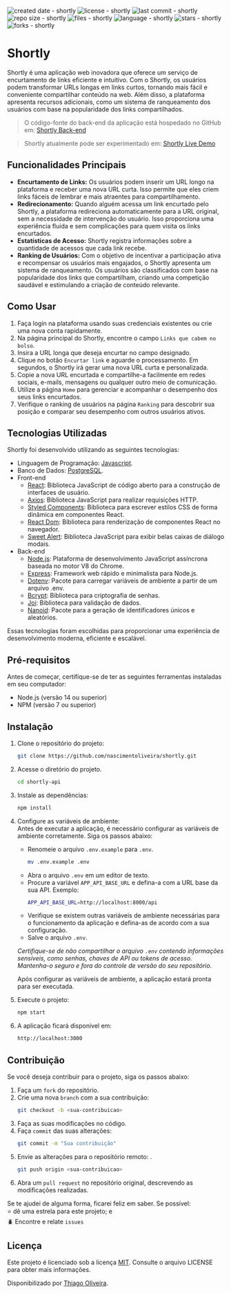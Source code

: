 ![created date - shortly](https://img.shields.io/date/1671332400?color=007ec6&label=created&style=flat-square)
![license - shortly](https://img.shields.io/github/license/nascimentoliveira/shortly?color=007ec6&style=flat-square)
![last commit - shortly](https://img.shields.io/github/last-commit/nascimentoliveira/shortly?color=007ec6&style=flat-square)
![repo size - shortly](https://img.shields.io/github/repo-size/nascimentoliveira/shortly?color=007ec6&style=flat-square)
![files - shortly](https://img.shields.io/github/directory-file-count/nascimentoliveira/shortly?color=007ec6&style=flat-square)
![language - shortly](https://img.shields.io/github/languages/top/nascimentoliveira/shortly?color=007ec6&style=flat-square)
![stars - shortly](https://img.shields.io/github/stars/nascimentoliveira/shortly?color=007ec6&style=flat-square)
![forks - shortly](https://img.shields.io/github/forks/nascimentoliveira/shortly?color=007ec6&style=flat-square)

# Shortly

Shortly é uma aplicação web inovadora que oferece um serviço de encurtamento de links eficiente e intuitivo. Com o Shortly, os usuários podem transformar URLs longas em links curtos, tornando mais fácil e conveniente compartilhar conteúdo na web. Além disso, a plataforma apresenta recursos adicionais, como um sistema de ranqueamento dos usuários com base na popularidade dos links compartilhados.


> O código-fonte do back-end da aplicação está hospedado no GitHub em: [Shortly Back-end](https://github.com/nascimentoliveira/shortly-api)

> Shortly atualmente pode ser experimentado em: [Shortly Live Demo](https://nascimentoliveira-shortly.vercel.app)

## Funcionalidades Principais

- **Encurtamento de Links:** Os usuários podem inserir um URL longo na plataforma e receber uma nova URL curta. Isso permite que eles criem links fáceis de lembrar e mais atraentes para compartilhamento.
- **Redirecionamento:** Quando alguém acessa um link encurtado pelo Shortly, a plataforma redireciona automaticamente para a URL original, sem a necessidade de intervenção do usuário. Isso proporciona uma experiência fluida e sem complicações para quem visita os links encurtados.
- **Estatísticas de Acesso:** Shortly registra informações sobre a quantidade de acessos que cada link recebe.
- **Ranking de Usuários:** Com o objetivo de incentivar a participação ativa e recompensar os usuários mais engajados, o Shortly apresenta um sistema de ranqueamento. Os usuários são classificados com base na popularidade dos links que compartilham, criando uma competição saudável e estimulando a criação de conteúdo relevante.

## Como Usar

1. Faça login na plataforma usando suas credenciais existentes ou crie uma nova conta rapidamente.
2. Na página principal do Shortly, encontre o campo `Links que cabem no bolso`.
3. Insira a URL longa que deseja encurtar no campo designado.
4. Clique no botão `Encurtar link` e aguarde o processamento. Em segundos, o Shortly irá gerar uma nova URL curta e personalizada.
5. Copie a nova URL encurtada e compartilhe-a facilmente em redes sociais, e-mails, mensagens ou qualquer outro meio de comunicação.
6. Utilize a página `Home` para gerenciar e acompanhar o desempenho dos seus links encurtados.
7. Verifique o ranking de usuários na página `Ranking` para descobrir sua posição e comparar seu desempenho com outros usuários ativos.

## Tecnologias Utilizadas

Shortly foi desenvolvido utilizando as seguintes tecnologias:

- Linguagem de Programação: [Javascript](https://developer.mozilla.org/pt-BR/docs/Web/JavaScript/Reference).
- Banco de Dados: [PostgreSQL](https://www.postgresql.org/about/).
- Front-end
    - [React](https://react.dev/learn): Biblioteca JavaScript de código aberto para a construção de interfaces de usuário.
    - [Axios](https://axios-http.com/ptbr/docs/intro): Biblioteca JavaScript para realizar requisições HTTP.
    - [Styled Components](https://styled-components.com/): Biblioteca para escrever estilos CSS de forma dinâmica em componentes React.
    - [React Dom](https://www.npmjs.com/package/react-dom): Biblioteca para renderização de componentes React no navegador.
    - [Sweet Alert](https://sweetalert2.github.io/): Biblioteca JavaScript para exibir belas caixas de diálogo modais.
- Back-end
    - [Node.js](https://nodejs.org/en/about): Plataforma de desenvolvimento JavaScript assíncrona baseada no motor V8 do Chrome.
    - [Express](https://expressjs.com/pt-br/): Framework web rápido e minimalista para Node.js.
    - [Dotenv](https://www.npmjs.com/package/dotenv): Pacote para carregar variáveis de ambiente a partir de um arquivo .env.
    - [Bcrypt](https://www.npmjs.com/package/bcrypt): Biblioteca para criptografia de senhas.
    - [Joi](https://joi.dev/): Biblioteca para validação de dados.
    - [Nanoid](https://www.npmjs.com/package/nanoid): Pacote para a geração de identificadores únicos e aleatórios.

Essas tecnologias foram escolhidas para proporcionar uma experiência de desenvolvimento moderna, eficiente e escalável.

## Pré-requisitos

Antes de começar, certifique-se de ter as seguintes ferramentas instaladas em seu computador:  
-   Node.js (versão 14 ou superior)
-   NPM (versão 7 ou superior)

## Instalação
1. Clone o repositório do projeto:
    ```bash
    git clone https://github.com/nascimentoliveira/shortly.git
    ```
2. Acesse o diretório do projeto.
   ```bash
   cd shortly-api
   ```
3. Instale as dependências:
    ```bash
    npm install
    ```
4. Configure as variáveis de ambiente:  
    Antes de executar a aplicação, é necessário configurar as variáveis de ambiente corretamente. Siga os passos abaixo:
    -  Renomeie o arquivo `.env.example` para `.env`.
        ```bash
        mv .env.example .env
        ```
    - Abra o arquivo `.env` em um editor de texto.
    - Procure a variável `APP_API_BASE_URL` e defina-a com a URL base da sua API. Exemplo:  
        ```bash
        APP_API_BASE_URL=http://localhost:8000/api
        ```
    - Verifique se existem outras variáveis de ambiente necessárias para o funcionamento da aplicação e defina-as de acordo com a sua configuração.
    - Salve o arquivo `.env`.
    
    *Certifique-se de não compartilhar o arquivo `.env` contendo informações sensíveis, como senhas, chaves de API ou tokens de acesso. Mantenha-o seguro e fora do controle de versão do seu repositório.*

    Após configurar as variáveis de ambiente, a aplicação estará pronta para ser executada.

5. Execute o projeto:
    ```bash
    npm start
    ```
6. A aplicação ficará disponível em:
    ```bash
    http://localhost:3000
    ```
## Contribuição

Se você deseja contribuir para o projeto, siga os passos abaixo:

1. Faça um `fork` do repositório.
2. Crie uma nova `branch` com a sua contribuição: 
    ```bash
    git checkout -b <sua-contribuicao>
    ```
3. Faça as suas modificações  no código.
4. Faça `commit` das suas alterações:
    ```bash
    git commit -m "Sua contribuição"
    ```
5. Envie as alterações para o repositório remoto: .
    ```bash
    git push origin <sua-contribuicao>
    ```
6. Abra um `pull request` no repositório original, descrevendo as modificações realizadas.

Se te ajudei de alguma forma, ficarei feliz em saber. Se possível:  
⭐️ dê uma estrela para este projeto; e   
🪲 Encontre e relate `issues`

## Licença

Este projeto é licenciado sob a licença [MIT](https://choosealicense.com/licenses/mit/). Consulte o arquivo LICENSE para obter mais informações.

Disponibilizado por [Thiago Oliveira](https://www.linkedin.com/in/nascimentoliveira/).
